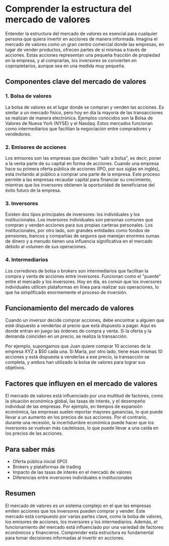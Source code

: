# Comprender la estructura del mercado de valores

Entender la estructura del mercado de valores es esencial para cualquier persona que quiera invertir en acciones de manera informada. Imagina el mercado de valores como un gran centro comercial donde las empresas, en lugar de vender productos, ofrecen partes de sí mismas a través de acciones. Estas acciones representan una pequeña fracción de propiedad en la empresa, y al comprarlas, los inversores se convierten en copropietarios, aunque sea en una medida muy pequeña.

## Componentes clave del mercado de valores

### 1. **Bolsa de valores**

La bolsa de valores es el lugar donde se compran y venden las acciones. Es similar a un mercado físico, pero hoy en día la mayoría de las transacciones se realizan de manera electrónica. Ejemplos conocidos son la Bolsa de Valores de Nueva York (NYSE) y el Nasdaq. Estos mercados funcionan como intermediarios que facilitan la negociación entre compradores y vendedores.

### 2. **Emisores de acciones**

Los emisores son las empresas que deciden "salir a bolsa", es decir, poner a la venta parte de su capital en forma de acciones. Cuando una empresa hace su primera oferta pública de acciones (IPO, por sus siglas en inglés), está invitando al público a comprar una parte de la empresa. Este proceso permite a las empresas recaudar capital para financiar su crecimiento, mientras que los inversores obtienen la oportunidad de beneficiarse del éxito futuro de la empresa.

### 3. **Inversores**

Existen dos tipos principales de inversores: los individuales y los institucionales. Los inversores individuales son personas comunes que compran y venden acciones para sus propias carteras personales. Los institucionales, por otro lado, son grandes entidades como fondos de pensiones, bancos y compañías de seguros que manejan enormes sumas de dinero y a menudo tienen una influencia significativa en el mercado debido al volumen de sus operaciones.

### 4. **Intermediarios**

Los corredores de bolsa o brokers son intermediarios que facilitan la compra y venta de acciones entre inversores. Funcionan como el "puente" entre el mercado y los inversores. Hoy en día, es común que los inversores individuales utilicen plataformas en línea para realizar sus operaciones, lo que ha simplificado enormemente el proceso de inversión.

## Funcionamiento del mercado de valores

Cuando un inversor decide comprar acciones, debe encontrar a alguien que esté dispuesto a venderlas al precio que está dispuesto a pagar. Aquí es donde entran en juego las órdenes de compra y venta. Si la oferta y la demanda coinciden en un precio, se realiza la transacción.

Por ejemplo, supongamos que Juan quiere comprar 10 acciones de la empresa XYZ a $50 cada una. Si María, por otro lado, tiene esas mismas 10 acciones y está dispuesta a venderlas a ese precio, la transacción se completa, y ambos han utilizado la bolsa de valores para lograr sus objetivos.

## Factores que influyen en el mercado de valores

El mercado de valores está influenciado por una multitud de factores, como la situación económica global, las tasas de interés, y el desempeño individual de las empresas. Por ejemplo, en tiempos de expansión económica, las empresas suelen reportar mayores ganancias, lo que puede llevar a un aumento en los precios de sus acciones. Por el contrario, durante una recesión, la incertidumbre económica puede hacer que los inversores se vuelvan más cautelosos, lo que puede llevar a una caída en los precios de las acciones.

## Para saber más

- Oferta pública inicial (IPO)
- Brokers y plataformas de trading
- Impacto de las tasas de interés en el mercado de valores
- Diferencias entre inversores individuales e institucionales

## Resumen

El mercado de valores es un sistema complejo en el que las empresas emiten acciones que los inversores pueden comprar y vender. Este mercado está compuesto por varias partes clave, como la bolsa de valores, los emisores de acciones, los inversores y los intermediarios. Además, el funcionamiento del mercado está influenciado por una variedad de factores económicos y financieros. Comprender esta estructura es fundamental para tomar decisiones informadas al invertir en acciones.